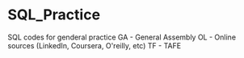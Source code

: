 # SQL_Practice
SQL codes for genderal practice
GA - General Assembly
OL - Online sources (LinkedIn, Coursera, O'reilly, etc)
TF - TAFE
